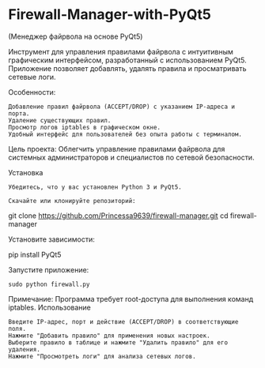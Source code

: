 # Firewall-Manager-with-PyQt5
(Менеджер файрвола на основе PyQt5)

Инструмент для управления правилами файрвола с интуитивным графическим интерфейсом, разработанный с использованием PyQt5. Приложение позволяет добавлять, удалять правила и просматривать сетевые логи.

Особенности:

    Добавление правил файрвола (ACCEPT/DROP) с указанием IP-адреса и порта.
    Удаление существующих правил.
    Просмотр логов iptables в графическом окне.
    Удобный интерфейс для пользователей без опыта работы с терминалом.

Цель проекта:
Облегчить управление правилами файрвола для системных администраторов и специалистов по сетевой безопасности.

Установка

    Убедитесь, что у вас установлен Python 3 и PyQt5.

    Скачайте или клонируйте репозиторий:

git clone https://github.com/Princessa9639/firewall-manager.git
cd firewall-manager

Установите зависимости:

pip install PyQt5

Запустите приложение:

    sudo python firewall.py

Примечание: Программа требует root-доступа для выполнения команд iptables.
Использование

    Введите IP-адрес, порт и действие (ACCEPT/DROP) в соответствующие поля.
    Нажмите "Добавить правило" для применения новых настроек.
    Выберите правило в таблице и нажмите "Удалить правило" для его удаления.
    Нажмите "Просмотреть логи" для анализа сетевых логов.
